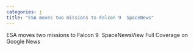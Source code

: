 ```yaml
---
categories: j
title: "ESA moves two missions to Falcon 9  SpaceNews"
---
```

ESA moves two missions to Falcon 9&nbsp;&nbsp;SpaceNewsView Full Coverage on Google News